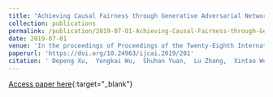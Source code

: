 ```yaml
---
title: "Achieving Causal Fairness through Generative Adversarial Networks"
collection: publications
permalink: /publication/2019-07-01-Achieving-Causal-Fairness-through-Generative-Adversarial-Networks/
date: 2019-07-01
venue: 'In the proceedings of Proceedings of the Twenty-Eighth International Joint Conference on Artificial Intelligence, IJCAI-19'
paperurl: 'https://doi.org/10.24963/ijcai.2019/201'
citation: ' Depeng Xu,  Yongkai Wu,  Shuhan Yuan,  Lu Zhang,  Xintao Wu, &quot;Achieving Causal Fairness through Generative Adversarial Networks.&quot; In the proceedings of Proceedings of the Twenty-Eighth International Joint Conference on Artificial Intelligence, IJCAI-19, 2019.'
---
```

[Access paper here](https://doi.org/10.24963/ijcai.2019/201){:target="_blank"}
